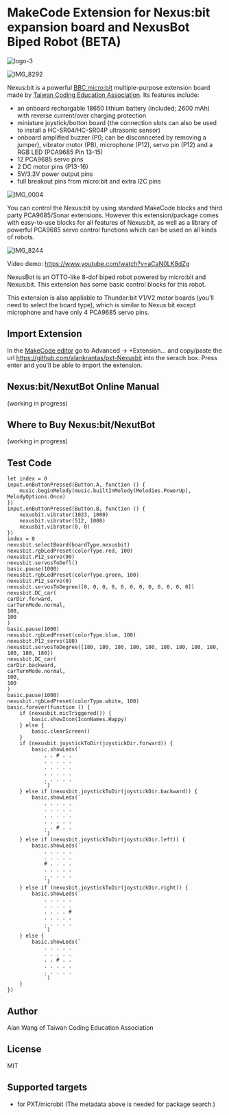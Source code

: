 # MakeCode Extension for Nexus:bit expansion board and NexusBot Biped Robot (BETA)

![logo-3](https://user-images.githubusercontent.com/44191076/56939149-3e0f2a80-6b39-11e9-96d0-225bd1d3b2b7.jpg)

![IMG_8292](https://user-images.githubusercontent.com/44191076/56938796-cdffa500-6b36-11e9-9379-e86c138079bb.JPG)

Nexus:bit is a powerful [BBC micro:bit](https://microbit.org/) multiple-purpose extension board made by [Taiwan Coding Education Association](http://www.beyond-coding.org.tw/). Its features include:

* an onboard rechargable 18650 lithium battery (included; 2600 mAh) with reverse current/over charging protection
* miniature joystick/botton board (the connection slots can also be used to install a HC-SR04/HC-SR04P ultrasonic sensor)
* onboard amplified buzzer (P0; can be disconnceted by removing a jumper), vibrator motor (P8), microphone (P12), servo pin (P12) and a RGB LED (PCA9685 Pin 13-15)
* 12 PCA9685 servo pins
* 2 DC motor pins (P13-16)
* 5V/3.3V power output pins
* full breakout pins from micro:bit and extra I2C pins

![IMG_0004](https://user-images.githubusercontent.com/44191076/56938974-fb991e00-6b37-11e9-849b-de573c8e856f.JPG)

You can control the Nexus:bit by using standard MakeCode blocks and third party PCA9685/Sonar extensions. However this extension/package comes with easy-to-use blocks for all features of Nexus:bit, as well as a library of powerful PCA9685 servo control functions which can be used on all kinds of robots.

![IMG_8244](https://user-images.githubusercontent.com/44191076/56938888-50886480-6b37-11e9-8371-d3cc1d953108.JPG)

Video demo: https://www.youtube.com/watch?v=aCaN0LK8dZg

NexusBot is an OTTO-like 8-dof biped robot powered by micro:bit and Nexus:bit. This extension has some basic control blocks for this robot.

This extension is also appliable to Thunder:bit V1/V2 motor boards (you'll need to select the board type), which is similar to Nexus:bit except microphone and have only 4 PCA9685 servo pins.

## Import Extension

In the [MakeCode editor](https://makecode.microbit.org/) go to Advanced -> +Extension... and copy/paste the url https://github.com/alankrantas/pxt-Nexusbit into the serach box. Press enter and you'll be able to import the extension.

## Nexus:bit/NexutBot Online Manual

(working in progress)

## Where to Buy Nexus:bit/NexutBot

(working in progress)

## Test Code

```
let index = 0
input.onButtonPressed(Button.A, function () {
    music.beginMelody(music.builtInMelody(Melodies.PowerUp), MelodyOptions.Once)
})
input.onButtonPressed(Button.B, function () {
    nexusbit.vibrator(1023, 1000)
    nexusbit.vibrator(512, 1000)
    nexusbit.vibrator(0, 0)
})
index = 0
nexusbit.selectBoard(boardType.nexusbit)
nexusbit.rgbLedPreset(colorType.red, 100)
nexusbit.P12_servo(90)
nexusbit.servosToDefl()
basic.pause(1000)
nexusbit.rgbLedPreset(colorType.green, 100)
nexusbit.P12_servo(0)
nexusbit.servosToDegree([0, 0, 0, 0, 0, 0, 0, 0, 0, 0, 0, 0])
nexusbit.DC_car(
carDir.forward,
carTurnMode.normal,
100,
100
)
basic.pause(1000)
nexusbit.rgbLedPreset(colorType.blue, 100)
nexusbit.P12_servo(180)
nexusbit.servosToDegree([180, 180, 180, 180, 180, 180, 180, 180, 180, 180, 180, 180])
nexusbit.DC_car(
carDir.backward,
carTurnMode.normal,
100,
100
)
basic.pause(1000)
nexusbit.rgbLedPreset(colorType.white, 100)
basic.forever(function () {
    if (nexusbit.micTriggered()) {
        basic.showIcon(IconNames.Happy)
    } else {
        basic.clearScreen()
    }
    if (nexusbit.joystickToDir(joystickDir.forward)) {
        basic.showLeds(`
            . . # . .
            . . . . .
            . . . . .
            . . . . .
            . . . . .
            `)
    } else if (nexusbit.joystickToDir(joystickDir.backward)) {
        basic.showLeds(`
            . . . . .
            . . . . .
            . . . . .
            . . . . .
            . . # . .
            `)
    } else if (nexusbit.joystickToDir(joystickDir.left)) {
        basic.showLeds(`
            . . . . .
            . . . . .
            # . . . .
            . . . . .
            . . . . .
            `)
    } else if (nexusbit.joystickToDir(joystickDir.right)) {
        basic.showLeds(`
            . . . . .
            . . . . .
            . . . . #
            . . . . .
            . . . . .
            `)
    } else {
        basic.showLeds(`
            . . . . .
            . . . . .
            . . # . .
            . . . . .
            . . . . .
            `)
    }
})
```

## Author

Alan Wang of Taiwan Coding Education Association

## License

MIT

## Supported targets

* for PXT/microbit
(The metadata above is needed for package search.)

